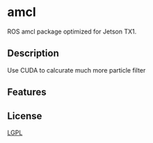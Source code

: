 # amcl
ROS amcl package optimized for Jetson TX1.

## Description
Use CUDA to calcurate much more particle filter

## Features

## License
[LGPL](http://wiki.ros.org/amcl)
